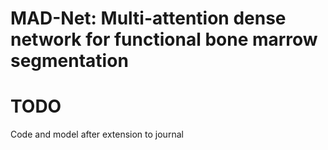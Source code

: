 # MAD-Net: Multi-attention dense network for functional bone marrow segmentation



# TODO
Code and model after extension to journal
